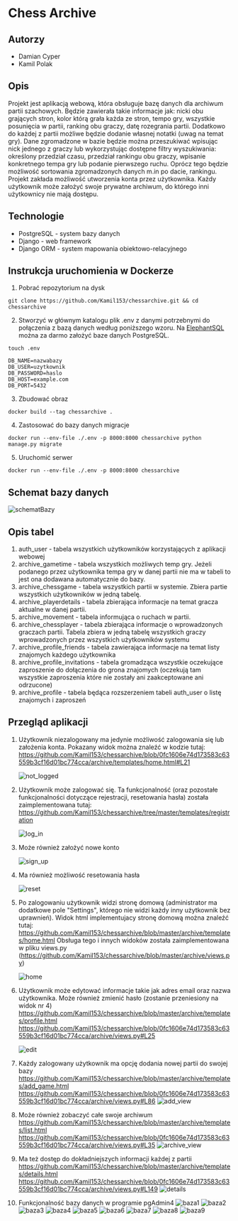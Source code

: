 # Chess Archive
## Autorzy
- Damian Cyper
- Kamil Polak
## Opis
Projekt jest aplikacją webową, która obsługuje bazę danych dla archiwum partii szachowych. Będzie zawierała takie informacje jak: nicki obu grających stron, kolor którą grała każda ze stron, tempo gry, wszystkie posunięcia w partii, ranking obu graczy, datę rozegrania partii. Dodatkowo do każdej z partii możliwe będzie dodanie własnej notatki (uwag na temat gry). Dane zgromadzone w bazie będzie można przeszukiwać wpisując nick jednego z graczy lub wykorzystując dostępne filtry wyszukiwania: określony przedział czasu, przedział rankingu obu graczy, wpisanie konkretnego tempa gry lub podanie pierwszego ruchu. Oprócz tego będzie możliwość sortowania zgromadzonych danych m.in po dacie, rankingu. Projekt zakłada możliwość utworzenia konta przez użytkownika. Każdy użytkownik może założyć swoje prywatne archiwum, do którego inni użytkownicy nie mają dostępu.
## Technologie
- PostgreSQL - system bazy danych
- Django - web framework
- Django ORM - system mapowania obiektowo-relacyjnego

## Instrukcja uruchomienia w Dockerze

1. Pobrać repozytorium na dysk
```shell
git clone https://github.com/Kamil153/chessarchive.git && cd chessarchive
```
2. Stworzyć w głównym katalogu plik .env z danymi potrzebnymi do połączenia z bazą danych według poniższego wzoru. Na [ElephantSQL](https://www.elephantsql.com/) można za darmo założyć baze danych PostgreSQL.
```shell
touch .env
```
```
DB_NAME=nazwabazy
DB_USER=uzytkownik
DB_PASSWORD=haslo
DB_HOST=example.com
DB_PORT=5432
```
3. Zbudować obraz
```shell
docker build --tag chessarchive .
```
4. Zastosować do bazy danych migracje
```shell
docker run --env-file ./.env -p 8000:8000 chessarchive python manage.py migrate
```
5. Uruchomić serwer
```shell
docker run --env-file ./.env -p 8000:8000 chessarchive
```

## Schemat bazy danych

![schematBazy](schematBazy.png)

## Opis tabel

1. auth_user - tabela wszystkich użytkowników korzystających z aplikacji webowej
2. archive_gametime - tabela wszystkich możliwych temp gry. Jeżeli podanego przez użytkownika tempa gry w danej partii nie ma w tabeli to jest ona dodawana automatycznie do bazy.
3. archive_chessgame - tabela wszystkich partii w systemie. Zbiera partie wszystkich użytkowników w jedną tabelę.
4. archive_playerdetails - tabela zbierająca informacje na temat gracza aktualne w danej partii.
5. archive_movement - tabela informująca o ruchach w partii.
6. archive_chessplayer - tabela zbierająca informacje o wprowadzonych graczach partii. Tabela zbiera w jedną tabelę wszystkich graczy wprowadzonych przez wszystkich użytkowników systemu
7. archive_profile_friends - tabela zawierająca informacje na temat listy znajomych każdego użytkownika
8. archive_profile_invitations - tabela gromadząca wszystkie oczekujące zaproszenie do dołączenia do grona znajomych (oczekują tam wszystkie zaproszenia które nie zostały ani zaakceptowane ani odrzucone)
9. archive_profile - tabela będąca rozszerzeniem tabeli auth_user o listę znajomych i zaproszeń

## Przegląd aplikacji

1. Użytkownik niezalogowany ma jedynie możliwość zalogowania się lub założenia konta. Pokazany widok można znaleźć w kodzie tutaj:
https://github.com/Kamil153/chessarchive/blob/0fc1606e74d173583c63559b3cf16d01bc774cca/archive/templates/home.html#L21

   ![not_logged](screens/not_logged.png)

2. Użytkownik może zalogować się. Ta funkcjonalność (oraz pozostałe funkcjonalności dotyczące rejestracji, resetowania hasła) została zaimplementowana tutaj: https://github.com/Kamil153/chessarchive/tree/master/templates/registration

   ![log_in](screens/log_in.png)

3. Może również założyć nowe konto

   ![sign_up](screens/sign_up.png)

4. Ma również możliwość resetowania hasła

   ![reset](screens/reset.png)

5. Po zalogowaniu użytkownik widzi stronę domową (administrator ma dodatkowe pole "Settings", którego nie widzi każdy inny użytkownik bez uprawnień).
   Widok html implementujacy stronę domową można znaleźć tutaj: https://github.com/Kamil153/chessarchive/blob/master/archive/templates/home.html
   Obsługa tego i innych widoków została zaimplementowana w pliku views.py (https://github.com/Kamil153/chessarchive/blob/master/archive/views.py)

   ![home](screens/home.png)

6. Użytkownik może edytować informacje takie jak adres email oraz nazwa użytkownika. Może również zmienić hasło (zostanie przeniesiony na widok nr 4)
   https://github.com/Kamil153/chessarchive/blob/master/archive/templates/profile.html
   https://github.com/Kamil153/chessarchive/blob/0fc1606e74d173583c63559b3cf16d01bc774cca/archive/views.py#L25
   
   ![edit](screens/edit.png)

7. Każdy zalogowany użytkownik ma opcję dodania nowej partii do swojej bazy
   https://github.com/Kamil153/chessarchive/blob/master/archive/templates/add_game.html
   https://github.com/Kamil153/chessarchive/blob/0fc1606e74d173583c63559b3cf16d01bc774cca/archive/views.py#L86
   ![add_view](screens/add_view.png)

8. Może również zobaczyć całe swoje archiwum
   https://github.com/Kamil153/chessarchive/blob/master/archive/templates/list.html
   https://github.com/Kamil153/chessarchive/blob/0fc1606e74d173583c63559b3cf16d01bc774cca/archive/views.py#L35
   ![archive_view](screens/archive_view.png)

9. Ma też dostęp do dokładniejszych informacji każdej z partii
   https://github.com/Kamil153/chessarchive/blob/master/archive/templates/details.html
   https://github.com/Kamil153/chessarchive/blob/0fc1606e74d173583c63559b3cf16d01bc774cca/archive/views.py#L149
   ![details](screens/details.png)

10. Funkcjonalność bazy danych w programie pgAdmin4
   ![baza1](screens/baza1.png)
   ![baza2](screens/baza2.png)
   ![baza3](screens/baza3.png)
   ![baza4](screens/baza4.png)
   ![baza5](screens/baza5.png)
   ![baza6](screens/baza6.png)
   ![baza7](screens/baza7.png)
   ![baza8](screens/baza8.png)
   ![baza9](screens/baza9.png)